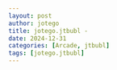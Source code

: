 ```yaml
---
layout: post
author: jotego
title: jotego.jtbubl - 
date: 2024-12-31
categories: [Arcade, jtbubl]
tags: [jotego.jtbubl]
---
```


